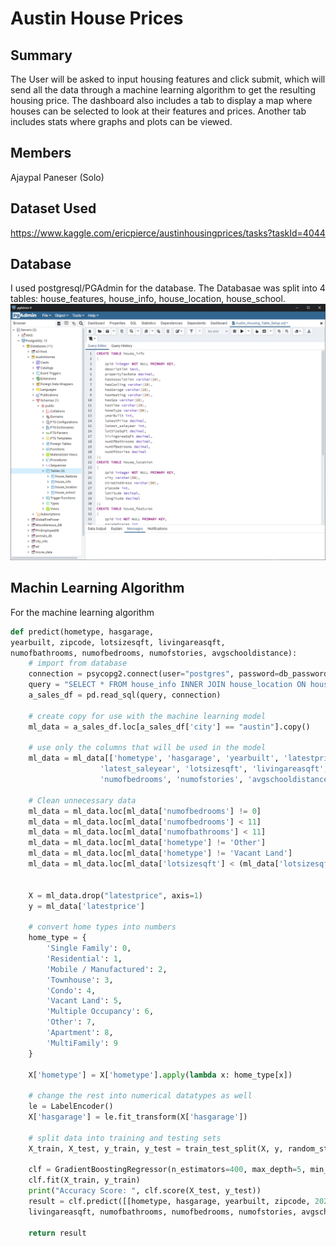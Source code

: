 # Austin House Prices

## Summary  
The User will be asked to input housing features and click submit, which will send all the data through a machine learning algorithm to get the resulting housing price. The dashboard also includes a tab to display a map where houses can be selected to look at their features and prices. Another tab includes stats where graphs and plots can be viewed.

## Members  
Ajaypal Paneser (Solo)  

## Dataset Used
https://www.kaggle.com/ericpierce/austinhousingprices/tasks?taskId=4044

## Database
I used postgresql/PGAdmin for the database. The Databasae was split into 4 tables: house_features, house_info, house_location, house_school. 
![PGADMIN](Images/PGADMIN.png)

## Machin Learning Algorithm
For the machine learning algorithm

``` python
def predict(hometype, hasgarage, 
yearbuilt, zipcode, lotsizesqft, livingareasqft, 
numofbathrooms, numofbedrooms, numofstories, avgschooldistance):
    # import from database
    connection = psycopg2.connect(user="postgres", password=db_password, host="localhost", port="5432", database="AustinHomes")
    query = "SELECT * FROM house_info INNER JOIN house_location ON house_info.zpid = house_location.zpid INNER JOIN house_school ON house_location.zpid = house_school.zpid"
    a_sales_df = pd.read_sql(query, connection)

    # create copy for use with the machine learning model
    ml_data = a_sales_df.loc[a_sales_df['city'] == "austin"].copy()

    # use only the columns that will be used in the model
    ml_data = ml_data[['hometype', 'hasgarage', 'yearbuilt', 'latestprice', 'zipcode', 
                    'latest_saleyear', 'lotsizesqft', 'livingareasqft', 'numofbathrooms', 
                    'numofbedrooms', 'numofstories', 'avgschooldistance']]

    # Clean unnecessary data
    ml_data = ml_data.loc[ml_data['numofbedrooms'] != 0]
    ml_data = ml_data.loc[ml_data['numofbedrooms'] < 11]
    ml_data = ml_data.loc[ml_data['numofbathrooms'] < 11]
    ml_data = ml_data.loc[ml_data['hometype'] != 'Other']
    ml_data = ml_data.loc[ml_data['hometype'] != 'Vacant Land']
    ml_data = ml_data.loc[ml_data['lotsizesqft'] < (ml_data['lotsizesqft'].max()*.001)]


    X = ml_data.drop("latestprice", axis=1)
    y = ml_data['latestprice']

    # convert home types into numbers
    home_type = {
        'Single Family': 0, 
        'Residential': 1,
        'Mobile / Manufactured': 2,
        'Townhouse': 3,
        'Condo': 4,
        'Vacant Land': 5,
        'Multiple Occupancy': 6,
        'Other': 7,
        'Apartment': 8,
        'MultiFamily': 9
    }

    X['hometype'] = X['hometype'].apply(lambda x: home_type[x])

    # change the rest into numerical datatypes as well
    le = LabelEncoder()
    X['hasgarage'] = le.fit_transform(X['hasgarage'])

    # split data into training and testing sets
    X_train, X_test, y_train, y_test = train_test_split(X, y, random_state=2)

    clf = GradientBoostingRegressor(n_estimators=400, max_depth=5, min_samples_split=2, learning_rate=.1, loss='squared_error')
    clf.fit(X_train, y_train)
    print("Accuracy Score: ", clf.score(X_test, y_test))
    result = clf.predict([[hometype, hasgarage, yearbuilt, zipcode, 2021, lotsizesqft, 
    livingareasqft, numofbathrooms, numofbedrooms, numofstories, avgschooldistance]])

    return result
```
